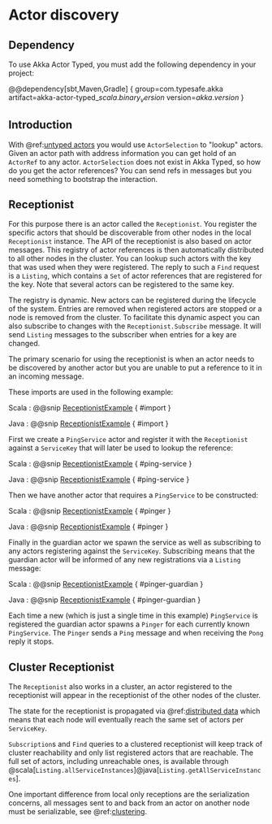 # Actor discovery

## Dependency

To use Akka Actor Typed, you must add the following dependency in your project:

@@dependency[sbt,Maven,Gradle] {
  group=com.typesafe.akka
  artifact=akka-actor-typed_$scala.binary_version$
  version=$akka.version$
}

## Introduction

With @ref:[untyped actors](../general/addressing.md) you would use `ActorSelection` to "lookup" actors. Given an actor path with
address information you can get hold of an `ActorRef` to any actor. `ActorSelection` does not exist in Akka Typed, 
so how do you get the actor references? You can send refs in messages but you need something to bootstrap the interaction.

## Receptionist

For this purpose there is an actor called the `Receptionist`. You register the specific actors that should be discoverable 
from other nodes in the local `Receptionist` instance. The API of the receptionist is also based on actor messages. 
This registry of actor references is then automatically distributed to all other nodes in the cluster. 
You can lookup such actors with the key that was used when they were registered. The reply to such a `Find` request is 
a `Listing`, which contains a `Set` of actor references that are registered for the key. Note that several actors can be 
registered to the same key.

The registry is dynamic. New actors can be registered during the lifecycle of the system. Entries are removed when 
registered actors are stopped or a node is removed from the cluster. To facilitate this dynamic aspect you can also subscribe 
to changes with the `Receptionist.Subscribe` message. It will send `Listing` messages to the subscriber when entries for a key are changed.

The primary scenario for using the receptionist is when an actor needs to be discovered by another actor but you are unable
to put a reference to it in an incoming message.

These imports are used in the following example:

Scala
:  @@snip [ReceptionistExample](/akka-cluster-typed/src/test/scala/docs/akka/cluster/typed/ReceptionistExample.scala) { #import }

Java
:  @@snip [ReceptionistExample](/akka-cluster-typed/src/test/java/jdocs/akka/cluster/typed/ReceptionistExample.java) { #import }

First we create a `PingService` actor and register it with the `Receptionist` against a
`ServiceKey` that will later be used to lookup the reference:

Scala
:  @@snip [ReceptionistExample](/akka-cluster-typed/src/test/scala/docs/akka/cluster/typed/ReceptionistExample.scala) { #ping-service }

Java
:  @@snip [ReceptionistExample](/akka-cluster-typed/src/test/java/jdocs/akka/cluster/typed/ReceptionistExample.java) { #ping-service }

Then we have another actor that requires a `PingService` to be constructed:

Scala
:  @@snip [ReceptionistExample](/akka-cluster-typed/src/test/scala/docs/akka/cluster/typed/ReceptionistExample.scala) { #pinger }

Java
:  @@snip [ReceptionistExample](/akka-cluster-typed/src/test/java/jdocs/akka/cluster/typed/ReceptionistExample.java) { #pinger }

Finally in the guardian actor we spawn the service as well as subscribing to any actors registering
against the `ServiceKey`. Subscribing means that the guardian actor will be informed of any
new registrations via a `Listing` message:

Scala
:  @@snip [ReceptionistExample](/akka-cluster-typed/src/test/scala/docs/akka/cluster/typed/ReceptionistExample.scala) { #pinger-guardian }

Java
:  @@snip [ReceptionistExample](/akka-cluster-typed/src/test/java/jdocs/akka/cluster/typed/ReceptionistExample.java) { #pinger-guardian }

Each time a new (which is just a single time in this example) `PingService` is registered the
guardian actor spawns a `Pinger` for each currently known `PingService`. The `Pinger`
sends a `Ping` message and when receiving the `Pong` reply it stops.

## Cluster Receptionist

The `Receptionist` also works in a cluster, an actor registered to the receptionist will appear in the receptionist 
of the other nodes of the cluster.

The state for the receptionist is propagated via @ref:[distributed data](../distributed-data.md) which means that each node 
will eventually reach the same set of actors per `ServiceKey`.

`Subscription`s and `Find` queries to a clustered receptionist will keep track of cluster reachability and only list 
registered actors that are reachable. The full set of actors, including unreachable ones, is available through 
@scala[`Listing.allServiceInstances`]@java[`Listing.getAllServiceInstances`].

One important difference from local only receptions are the serialization concerns, all messages sent to and back from 
an actor on another node must be serializable, see @ref:[clustering](cluster.md#serialization).
